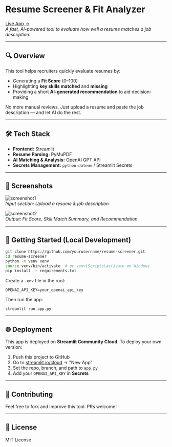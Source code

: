 
# Resume Screener & Fit Analyzer

[Live App →](https://yourusername-resume-screener.streamlit.app)  
*A fast, AI-powered tool to evaluate how well a resume matches a job description.*

---

## 🔍 Overview

This tool helps recruiters quickly evaluate resumes by:

- Generating a **Fit Score** (0–100)
- Highlighting **key skills matched** and **missing**
- Providing a short **AI-generated recommendation** to aid decision-making

No more manual reviews. Just upload a resume and paste the job description — and let AI do the rest.

---

## 🛠 Tech Stack

- **Frontend:** Streamlit
- **Resume Parsing:** PyMuPDF
- **AI Matching & Analysis:** OpenAI GPT API
- **Secrets Management:** `python-dotenv` / Streamlit Secrets

---

## 📸 Screenshots

![screenshot1](https://via.placeholder.com/800x400?text=Upload+Resume+and+Job+Description)  
*Input section: Upload a resume & job description*

![screenshot2](https://via.placeholder.com/800x400?text=Fit+Score+and+Recommendations)  
*Output: Fit Score, Skill Match Summary, and Recommendation*

---

## 🚀 Getting Started (Local Development)

```bash
git clone https://github.com/yourusername/resume-screener.git
cd resume-screener
python -m venv venv
source venv/bin/activate  # or venv\Scripts\activate on Windows
pip install -r requirements.txt
```

Create a `.env` file in the root:

```env
OPENAI_API_KEY=your_openai_api_key
```

Then run the app:

```bash
streamlit run app.py
```

---

## 🌐 Deployment

This app is deployed on **Streamlit Community Cloud**. To deploy your own version:

1. Push this project to GitHub
2. Go to [streamlit.io/cloud](https://streamlit.io/cloud) → "New App"
3. Set the repo, branch, and path to `app.py`
4. Add your `OPENAI_API_KEY` in **Secrets**

---

## 🙌 Contributing

Feel free to fork and improve this tool. PRs welcome!

---

## 📄 License

MIT License
